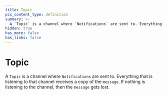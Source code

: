 ```yaml
---
title: Topic
pcx_content_type: definition
summary: >-
  A `Topic` is a channel where `Notifications` are sent to. Everything that is listening to that channel receives a copy of the `message`. If nothing is listening to the channel, then the `message` gets lost.
hidden: true
has_more: false
has_links: false
---
```


# Topic

A `Topic` is a channel where `Notifications` are sent to. Everything that is listening to that channel receives a copy of the `message`. If nothing is listening to the channel, then the `message` gets lost.
